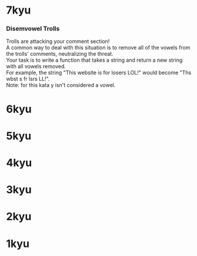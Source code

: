 # 7kyu
### Disemvowel Trolls
Trolls are attacking your comment section!  
A common way to deal with this situation is to remove all of the vowels from the trolls' comments, neutralizing the threat.  
Your task is to write a function that takes a string and return a new string with all vowels removed.  
For example, the string "This website is for losers LOL!" would become "Ths wbst s fr lsrs LL!".  
Note: for this kata y isn't considered a vowel.

# 6kyu

# 5kyu

# 4kyu

# 3kyu

# 2kyu

# 1kyu
